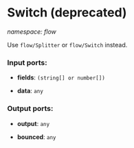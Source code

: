 # Switch (deprecated)

_namespace: flow_

Use `flow/Splitter` or `flow/Switch` instead.

### Input ports:

* __fields__: ` (string[] or number[]) `


* __data__: ` any `

### Output ports:

* __output__: ` any `


* __bounced__: ` any `

